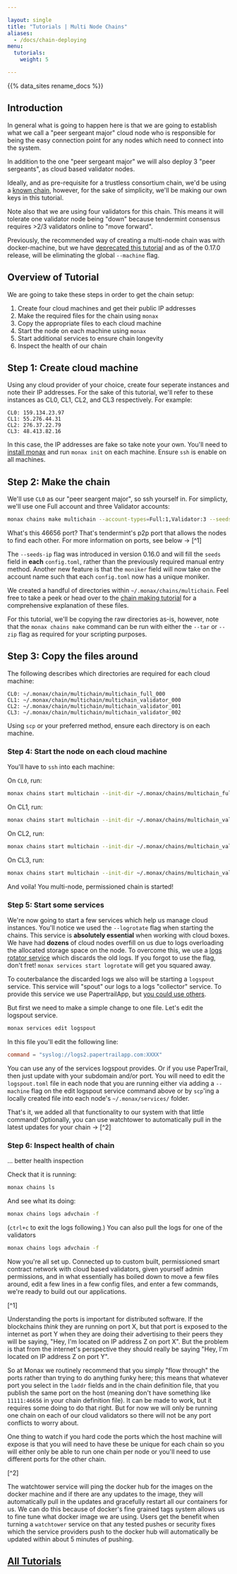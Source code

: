 ```yaml
---

layout: single
title: "Tutorials | Multi Node Chains"
aliases:
  - /docs/chain-deploying
menu:
  tutorials:
    weight: 5

---
```


<div class="note">
{{% data_sites rename_docs %}}
</div>

## Introduction

In general what is going to happen here is that we are going to establish what we call a "peer sergeant major" cloud node who is responsible for being the easy connection point for any nodes which need to connect into the system.

In addition to the one "peer sergeant major" we will also deploy 3 "peer sergeants", as cloud based validator nodes.

Ideally, and as pre-requisite for a trustless consortium chain, we'd be using a [known chain](/docs/known-chain-making), however, for the sake of simplicity, we'll be making our own keys in this tutorial.

Note also that we are using four validators for this chain. This means it will tolerate one validator node being "down" because tendermint consensus requires >2/3 validators online to "move forward".

Previously, the recommended way of creating a multi-node chain was with docker-machine, but we have [deprecated this tutorial](/docs/deprecated/using-docker-machine-with-eris) and as of the 0.17.0 release, will be eliminating the global `--machine` flag.

## Overview of Tutorial

We are going to take these steps in order to get the chain setup:

1. Create four cloud machines and get their public IP addresses
2. Make the required files for the chain using `monax`
3. Copy the appropriate files to each cloud machine
4. Start the node on each machine using `monax`
5. Start additional services to ensure chain longevity
6. Inspect the health of our chain

## Step 1: Create cloud machine

Using any cloud provider of your choice, create four seperate instances and note their IP addresses. For the sake of this tutorial, we'll refer to these instances as CL0, CL1, CL2, and CL3 respectively. For example:

```
CL0: 159.134.23.97
CL1: 55.276.44.31
CL2: 276.37.22.79
CL3: 48.413.82.16
```

In this case, the IP addresses are fake so take note your own. You'll need to [install monax](/docs/getting-started) and run `monax init` on each machine. Ensure `ssh` is enable on all machines.

## Step 2: Make the chain

We'll use `CL0` as our "peer seargent major", so ssh yourself in. For simplicty, we'll use one Full account and three Validator accounts:

```bash
monax chains make multichain --account-types=Full:1,Validator:3 --seeds-ip=159.134.23.97:46656,55.276.44.31:46656,276.37.22.79:46656,48.413.82.16:46656
```

What's this 46656 port? That's tendermint's p2p port that allows the nodes to find each other. For more information on ports, see below -> [^1]

The `--seeds-ip` flag was introduced in version 0.16.0 and will fill the `seeds` field in **each** `config.toml`, rather than the previously required manual entry method. Another new feature is that the `moniker` field will now take on the account name such that each `config.toml` now has a unique moniker.

We created a handful of directories within `~/.monax/chains/multichain`. Feel free to take a peek or head over to the [chain making tutorial](/docs/chain-making) for a comprehensive explanation of these files.

For this tutorial, we'll be copying the raw directories as-is, however, note that the `monax chains make` command can be run with either the `--tar` or `--zip` flag as required for your scripting purposes.

## Step 3: Copy the files around

The following describes which directories are required for each cloud machine:

```
CL0: ~/.monax/chain/multichain/multichain_full_000
CL1: ~/.monax/chain/multichain/multichain_validator_000
CL2: ~/.monax/chain/multichain/multichain_validator_001
CL3: ~/.monax/chain/multichain/multichain_validator_002
```

Using `scp` or your preferred method, ensure each directory is on each machine.

### Step 4: Start the node on each cloud machine

You'll have to `ssh` into each machine:

On `CL0`, run:

```bash
monax chains start multichain --init-dir ~/.monax/chains/multichain_full_000 --logrotate
```

On CL1, run:

```bash
monax chains start multichain --init-dir ~/.monax/chains/multichain_validator_000 --logrotate
```

On CL2, run:

```bash
monax chains start multichain --init-dir ~/.monax/chains/multichain_validator_001 --logrotate
```

On CL3, run:

```bash
monax chains start multichain --init-dir ~/.monax/chains/multichain_validator_002 --logrotate
```

And voila! You multi-node, permissioned chain is started!

### Step 5: Start some services

We're now going to start a few services which help us manage cloud instances. You'll notice we used the `--logrotate` flag when starting the chains. This service is **absolutely essential** when working with cloud boxes. We have had **dozens** of cloud nodes overfill on us due to logs overloading the allocated storage space on the node. To overcome this, we use a [logs rotator service](https://github.com/tutumcloud/logrotate) which discards the old logs. If you forgot to use the flag, don't fret! `monax services start logrotate` will get you squared away.

To couterbalance the discarded logs we also will be starting a `logspout` service. This service will "spout" our logs to a logs "collector" service. To provide this service we use PapertrailApp, but [you could use others](https://github.com/gliderlabs/logspout).


But first we need to make a simple change to one file. Let's edit the logspout service.

```bash
monax services edit logspout
```

In this file you'll edit the following line:

```toml
command = "syslog://logs2.papertrailapp.com:XXXX"
```

You can use any of the services logspout provides. Or if you use PaperTrail, then just update with your subdomain and/or port. You will need to edit the `logspout.toml` file in each node that you are running either via adding a `--machine` flag on the edit logspout service command above or by `scp`'ing a locally created file into each node's `~/.monax/services/` folder.

That's it, we added all that functionality to our system with that little command! Optionally, you can use watchtower to automatically pull in the latest updates for your chain -> [^2]

### Step 6: Inspect health of chain

... better health inspection

Check that it is running:

```bash
monax chains ls
```

And see what its doing:

```bash
monax chains logs advchain -f
```

(`ctrl+c` to exit the logs following.) You can also pull the logs for one of the validators

```bash
monax chains logs advchain -f
```


Now you're all set up. Connected up to custom built, permissioned smart contract network with cloud based validators, given yourself admin permissions, and in what essentially has boiled down to move a few files around, edit a few lines in a few config files, and enter a few commands, we're ready to build out our applications.


[^1]

Understanding the ports is important for distributed software. If the blockchains *think* they are running on port X, but that port is exposed to the internet as port Y when they are doing their advertising to their peers they will be saying, "Hey, I'm located on IP address Z on port X". But the problem is that from the internet's perspective they should really be saying "Hey, I'm located on IP address Z on port Y".

So at Monax we routinely recommend that you simply "flow through" the ports rather than trying to do anything funky here; this means that whatever port you select in the `laddr` fields and in the chain definition file, that you publish the same port on the host (meaning don't have something like `11111:46656` in your chain definition file). It can be made to work, but it requires some doing to do that right. But for now we will only be running one chain on each of our cloud validators so there will not be any port conflicts to worry about.

One thing to watch if you hard code the ports which the host machine will expose is that you will need to have these be unique for each chain so you will either only be able to run one chain per node or you'll need to use different ports for the other chain.

[^2]

The watchtower service will ping the docker hub for the images on the docker machine and if there are any updates to the image, they will automatically pull in the updates and gracefully restart all our containers for us. We can do this because of docker's fine grained tags system allows us to fine tune what docker image we are using. Users get the benefit when turning a `watchtower` service on that any tested pushes or security fixes which the service providers push to the docker hub will automatically be updated within about 5 minutes of pushing.


## [<i class="fa fa-chevron-circle-left" aria-hidden="true"></i> All Tutorials](/docs/)
